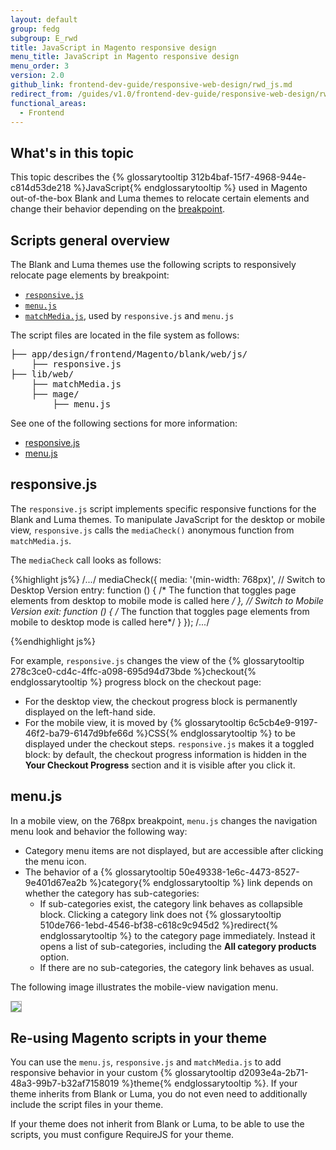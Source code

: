 ```yaml
---
layout: default
group: fedg
subgroup: E_rwd
title: JavaScript in Magento responsive design
menu_title: JavaScript in Magento responsive design
menu_order: 3
version: 2.0
github_link: frontend-dev-guide/responsive-web-design/rwd_js.md
redirect_from: /guides/v1.0/frontend-dev-guide/responsive-web-design/rwd_js.html
functional_areas:
  - Frontend
---
```


<h2>What's in this topic</h2>

This topic describes the {% glossarytooltip 312b4baf-15f7-4968-944e-c814d53de218 %}JavaScript{% endglossarytooltip %} used in Magento out-of-the-box Blank and Luma themes to relocate certain elements and change their behavior depending on the <a href="{{page.baseurl}}frontend-dev-guide/responsive-web-design/rwd_overview.html#fedg_rwd_terms" target="_blank">breakpoint</a>.


<h2>Scripts general overview</h2>

The Blank and Luma themes use the following scripts to responsively relocate page elements by breakpoint:

<ul>
<li><a href="{{site.mage2000url}}app/design/frontend/Magento/blank/web/js/responsive.js" target="_blank"><code>responsive.js</code></a></li>
<li><a href="{{site.mage2000url}}/lib/web/mage/menu.js" target="_blank"><code>menu.js</code></a></li>

<li><a href="https://github.com/paulirish/matchMedia.js/" target="_blank"><code>matchMedia.js</code></a>, used by <code>responsive.js</code> and <code>menu.js</code></li>
</ul>

The script files are located in the file system as follows:
<pre>
├── app/design/frontend/Magento/blank/web/js/
    ├── responsive.js
├── lib/web/
    ├── matchMedia.js
    ├── mage/
	    ├── menu.js
</pre>

See one of the following sections for more information:

*	<a href="#fedg_rwd_js_resp">responsive.js</a>
*	<a href="#fedg_rwd_js_nav">menu.js</a>


<h2 id="fedg_rwd_js_resp">responsive.js</h2>

The <code>responsive.js</code> script implements specific responsive functions for the Blank and Luma themes. To manipulate JavaScript for the desktop or mobile view, <code>responsive.js</code> calls the <code>mediaCheck()</code> anonymous function from <code>matchMedia.js</code>.


The <code>mediaCheck</code> call looks as follows:

{%highlight js%}
 /*...*/
    mediaCheck({
        media: '(min-width: 768px)',
        // Switch to Desktop Version
        entry: function () {
            /* The function that toggles page elements from desktop to mobile mode is called here */
        },
        // Switch to Mobile Version
        exit: function () {
            /* The function that toggles page elements from mobile to desktop mode is called here*/
        }
    }); /*...*/

{%endhighlight js%}


For example, <code>responsive.js</code> changes the view of the {% glossarytooltip 278c3ce0-cd4c-4ffc-a098-695d94d73bde %}checkout{% endglossarytooltip %} progress block on the checkout page:
<ul>
 <li>For the desktop view, the checkout progress block is permanently displayed on the left-hand side.</li>
<li>For the mobile view, it is moved by {% glossarytooltip 6c5cb4e9-9197-46f2-ba79-6147d9bfe66d %}CSS{% endglossarytooltip %} to be displayed under the checkout steps. <code>responsive.js</code> makes it a toggled block: by default, the checkout progress information is hidden in the <b>Your Checkout Progress</b> section and it is visible after you click it.</li>
</ul>


<h2 id="fedg_rwd_js_nav">menu.js</h2>


In a mobile view, on the 768px breakpoint, <code>menu.js</code> changes the navigation menu look and behavior the following way: 
<ul>
<li>Category menu items are not displayed, but are accessible after clicking the menu icon.</li>
<li>The behavior of a {% glossarytooltip 50e49338-1e6c-4473-8527-9e401d67ea2b %}category{% endglossarytooltip %} link depends on whether the category has sub-categories:
<ul>
<li>If sub-categories exist, the category link behaves as collapsible block. Clicking a category link does not {% glossarytooltip 510de766-1ebd-4546-bf38-c618c9c945d2 %}redirect{% endglossarytooltip %} to the category page immediately. Instead it opens a list of sub-categories, including the <b>All category products</b> option. </li>
<li>If there are no sub-categories, the category link behaves as usual.</li>
</ul>
</li>
</ul>

The following image illustrates the mobile-view navigation menu.


<img style="border: 1px solid #ABABAB" src="{{site.baseurl}}common/images/js_rwd_menu.png">


<h2 id="rwd_js_reuse">Re-using Magento scripts in your theme</h2>

You can use the <code>menu.js</code>, <code>responsive.js</code> and <code>matchMedia.js</code> to add responsive behavior in your custom {% glossarytooltip d2093e4a-2b71-48a3-99b7-b32af7158019 %}theme{% endglossarytooltip %}. 
If your theme inherits from Blank or Luma, you do not even need to additionally include the script files in your theme.

If your theme does not inherit from Blank or Luma, to be able to use the scripts, you must configure RequireJS for your theme.
